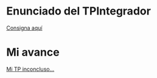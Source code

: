 # Enunciado del TPIntegrador
[Consigna aquí](https://cac2022c1-fullstackjava-22033.github.io/cac-integrador-front-2022c1/enunciado/enunciado.html)
 
 # Mi avance
 [Mi TP inconcluso...]( https://lba2244.github.io/CaC_TPIntegrador_front/)